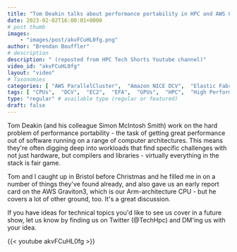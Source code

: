 ```yaml
---
title: "Tom Deakin talks about performance portability in HPC and AWS Graviton"
date: 2023-02-02T16:00:01+0000
# post thumb
images:
    - "images/post/akvFCuHL0fg.png"
author: "Brendan Bouffler"
# description
description: " (reposted from HPC Tech Shorts Youtube channel)"
video_id: "akvFCuHL0fg"
layout: "video"
# Taxonomies
categories: [ "AWS ParallelCluster",  "Amazon NICE DCV",  "Elastic Fabric Adapter",  "Life Sciences", ]
tags: [ "CPUs",  "DCV",  "EC2",  "EFA",  "GPUs",  "HPC",  "High Performance Computing",  "Lustre",  "MPI",  "ParallelCluster",  "Schedulers",  "Storage",  "autoscaling",  "bioinformatics",  "cloud computing",  "elastic",  "elastic fabric adapter",  "graviton",  "infiniband",  "performance portability",  "scientific computing",  "technical computing",  "tightly-coupled",  "virtualization",  "vizualization",  "techshorts", ]
type: "regular" # available type (regular or featured)
draft: false
---
```


Tom Deakin (and his colleague Simon McIntosh Smith) work on the hard problem of performance portability - the task of getting great performance out of software running on a range of computer architectures. This means they're often digging deep into workloads that find specific challenges with not just hardware, but compilers and libraries - virtually everything in the stack is fair game.

Tom and I caught up in Bristol before Christmas and he filled me in on a number of things they've found already, and also gave us an early report card on the AWS Graviton3, which is our Arm-architecture CPU - but he covers a lot of other ground, too. It's a great discussion.

If you have ideas for technical topics you'd like to see us cover in a future show, let us know by finding us on Twitter (@TechHpc) and DM'ing us with your idea.

{{< youtube akvFCuHL0fg >}}